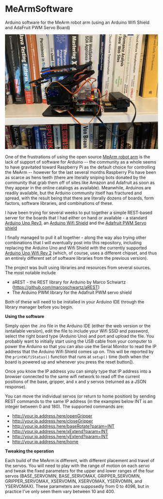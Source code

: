# MeArmSoftware
Arduino software for the MeArm robot arm (using an Arduino Wifi Shield and AdaFruit PWM Servo Board)

![Mearm build with Arduino Shields](./images/MeArmBuildwithArduinoShields.jpg)

One of the frustrations of using the open source [MeArm robot arm](https://www.thingiverse.com/thing:360108) is the lack of support of software for Arduino -- the community as a whole seems to have gravitated toward Raspberry Pi as the default choice for controlling the MeArm -- however for the last several months Raspberry Pis have been as scarce as hens teeth (there are literally sniping bots donated by the community that grab them off of sites like Amazon and Adafruit as soon as they appear in the online catalogs as available).  Meanwhile, Arduinos are readily available, but the Arduino community itself has fractured and spread, with the result being that there are literally dozens of boards, form factors, software libraries, and combinations of these.

I have been trying for several weeks to put together a simple REST-based server for the boards that I had either on hand or available - a standard [Arduino Uno Rev3](https://store-usa.arduino.cc/products/arduino-uno-rev3), an [Arduino Wifi Shield](https://www.sparkfun.com/products/retired/11287) and the [Adafruit PWM Servo shield](https://www.adafruit.com/product/1411?gclid=Cj0KCQiA7bucBhCeARIsAIOwr--_LZ_OsnZebVt89jlr0gecEERaLyTYsC1oAsb4bOj-4omWjSup22YaAlG3EALw_wcB)

I finally managed to pull it all together - along the way also trying other combinations that I will eventually post into this repository, including replacing the Arduino Uno and Wifi Shield with the currently supported [Arduino Uno Wifi Rev 2](https://store.arduino.cc/products/arduino-uno-wifi-rev2) (which, of course, uses a different chipset, and thus an entirely different set of software libraries from the previous version).

The project was built using libraries and resources from several sources.  The most notable include

- aREST - the REST library for Arduino by Marco Schwartz (https://github.com/marcoschwartz/aREST)
- The Arduino PWM library for the Adafruit PWM servo shield

Both of these will need to be installed in your Arduino IDE through the library manager before you begin.

**Using the software**

Simply open the .ino file in the Arduino IDE (either the web version or the isntallable version), edit the file to include your Wifi SSID and password, select the right board type (Arduino Uno) and port and upload the file.  You probably want to initially start using the USB cable from your computer to power the Arduino so that you can also use the Serial Monitor to read the IP address that the Arduino Wifi Shield comes up on.  This will be reported by the `printWifiStatus()` function that runs at `setup()` time (both when the board is powered up and whenever you press the reset button]).

Once you know the IP address you can simply type that IP address into a browser connected to the same wifi network to read off the current positions of the base, gripper, and x and y servos (returned as a JSON response).

You can move the individual servos (or return to home position) by sending REST commands to the same IP address (in the examples below INT is an integer between 0 and 180).  The supported commands are:

- http://your.ip.address.here/openGripper
- http://your.ip.address.here/closeGripper
- http://your.ip.address.here/baseRotate?param=INT
- http://your.ip.address.here/xExtend?param=INT
- http://your.ip.address.here/yExtend?param=INT
- http://your.ip.address.here/home

**Tweaking the operation**

Each build of the MeArm is different, with different placement and travel of the servos.  You will need to play with the range of motion on each servo and tweak the fixed parameters for the upper and lower ranges of the four servos (BASE_SERVOMIN, BASE_SERVOMAX, GRIPPER_SERVOMIN, GRIPPER_SERVOMAX, XSERVOMIN, XSERVOMAX, YSERVOMIN, and YSERVOMAX).  These parameters are supposedly from 0 to 4096, but in practice I've only seen them vary between 10 and 400.
